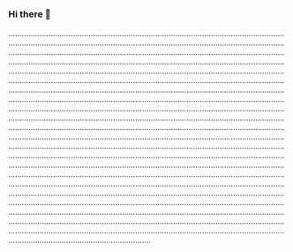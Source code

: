 ### Hi there 👋

........................................................................................................................................................................................................................................................................................................................................................................................................................................................................................................................................................................................................................................................................................................................................................................................................................................................................................................................................................................................................................................................................................................................................................................................................................................................................................................................................................................................................................................................................................................................................................................................................................................................................................................................................................................................................................................................................................................................................................................................................................................................................................................................................................................................................................................................................................................................................................................................................................................................................................................................................................................................................................................................................................................................................................................................................................................................................................................